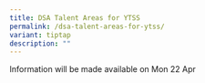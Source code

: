 ```yaml
---
title: DSA Talent Areas for YTSS
permalink: /dsa-talent-areas-for-ytss/
variant: tiptap
description: ""
---
```

<p>Information will be made available on Mon 22 Apr</p>